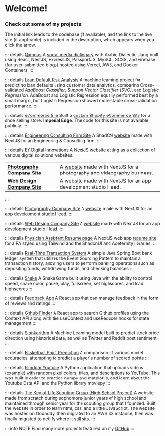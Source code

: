 # Welcome!
### Check out some of my projects:
The initial link leads to the codebase (if available), and the link to the live site (if applicable) is included in the description, which appears when you click the arrow.

::: details [Qamous](https://github.com/Qamous/Qamous)
A [social media dictionary](https://qamous.org) with Arabic Dialectic slang built using React, NestJS, ExpressJS, PassportJS, MySQL, SCSS, and Firebase (for user-submitted blogs) hosted using Vercel, AWS, and Docker Containers.
:::

::: details [Loan Default Risk Analysis](https://github.com/anthonyyoussef01/Credit-Risk-Analysis)
A machine learning project for predicting loan defaults using customer data analytics, comparing Cross-validated *AdaBoost Classifier*, *Support Vector Classifier (SVC)*, and *Logistic Regression*. AdaBoost and Logistic Regression equally performed best by a small margin, but Logistic Regression showed more stable cross-validation performance.
:::

::: details [eCommerce Site](https://imperial-edge.com)
Built a [custom Shopify eCommerce Site](https://imperial-edge.com) for a shoe selling store: **Imperial Edge**. The code for this site is not available publicly.
:::

::: details [Engineering Consulting Firm Site](https://github.com/anthonyyoussef01/PerspectiveEngineering)
A ShadCN [website](https://pec-mep.com) made with NextJS for an Engineering & Consulting firm.
:::

::: details [EY Digital Innovations](https://github.com/anthonyyoussef01/ey-digital-innovations)
A [NextJS website](https://www.elkommos.com) acting as a collection of various digital solutions websites.

<table>
  <tr>
    <td><strong><a href="https://github.com/anthonyyoussef01/ey-photo">Photography Company Site</a></strong></td>
    <td>A <a href="https://photo.elkommos.com/">website</a> made with NextJS for a photography and videography business.</td>
  </tr>
  <tr>
    <td><strong><a href="https://github.com/anthonyyoussef01/elkommos-web-design">Web Design Company Site</a></strong></td>
    <td>A <a href="https://web.elkommos.com/">website</a> made with NextJS for an app development studio I lead.</td>
  </tr>
</table>
:::

::: details [Photography Company Site](https://https://github.com/anthonyyoussef01/ey-photo)
A [website](https://web.elkommos.com/) made with NextJS for an app development studio I lead.
:::

::: details [Web Design Company Site](https://github.com/anthonyyoussef01/elkommos-web-design)
A [website](https://web.elkommos.com/) made with NextJS for an app development studio I lead.
:::

::: details [Physician Assistant Resume page](https://github.com/anthonyyoussef01/lily)
A NextJS web app [resume site](https://lily.elkommos.com) for a PA styled using Tailwind and the ShadcnUI and Aceternity libraries.
:::

::: details [Real-Time Transaction System](https://github.com/anthonyyoussef01/Real-Time-Transaction-System)
A simple Java Spring Boot bank ledger system that utilizes the Event Sourcing Pattern to maintain a transaction history, allowing users to perform banking operations such as depositing funds, withdrawing funds, and checking balances
:::

::: details [Snake](https://github.com/anthonyyoussef01/Snake)
A Snake Game built using Java with the ability to control speed, snake color, pause, play, fullscreen, set highscores, and load highscores
:::

::: details [Feedback App](https://github.com/anthonyyoussef01/feedback-app)
A React app that can manage feedback in the form of reviews and ratings
:::

::: details [Github Finder](https://github.com/anthonyyoussef01/github-finder)
A React app to search Github profiles using the Context API along with the useContext and useReducer hooks for state management
:::

::: details [Stonkarithm](https://github.com/anthonyyoussef01/Stonkarithm)
A Machine Learning model built to predict stock price direction using historical data, as well as Twitter and Reddit post sentiment
:::

::: details [Basketball Point Prediction](https://github.com/anthonyyoussef01/BasketballPointPrediction)
A comparison of various model accuracies, attempting to predict a player's number of scored points
:::

::: details [Random Youtube](https://github.com/anthonyyoussef01/RandomYoutube)
A Python application that uploads videos ([example](https://www.youtube.com/watch?v=_HFGI9vTsL8&feature=youtu.be)) with random pixel colors, titles, and descriptions to YouTube. This was built in order to practice numpy and matplotlib, and learn about the Youtube Data API and the Python library moviepy
:::

::: details [The Key of Life Scouting Group (High School Project)](https://github.com/anthonyyoussef01/The-Key-Of-Life-Scouting-Group)
A website made from scratch during sophomore-junior years of high school and maintained through senior year for the scouting group that I founded. Built the website in order to learn html, css, and a little JavaScript. The website was hosted on Godaddy, then migrated to an AWS S3 instance, then was finally migrated to netlify where it still sits.
:::

::: info NOTE
Find many more projects featured on my [GitHub](https://github.com/anthonyyoussef01)
:::
